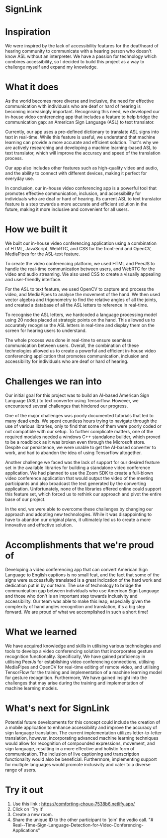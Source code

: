 # SignLink

# Inspiration
We were inspired by the lack of accessibility features for the deaf/heard of hearing community to communicate with a hearing person who doesn't know ASL without an interpreter. We have a passion for technology which combines accessibility, so I decided to build this project as a way to challenge myself and expand my knowledge.

# What it does
As the world becomes more diverse and inclusive, the need for effective communication with individuals who are deaf or hard of hearing is becoming increasingly important. Recognising this need, we developed our in-house video conferencing app that includes a feature to help bridge the communication gap: an American Sign Language (ASL) to text translator.

Currently, our app uses a pre-defined dictionary to translate ASL signs into text in real-time. While this feature is useful, we understand that machine learning can provide a more accurate and efficient solution. That's why we are actively researching and developing a machine learning-based ASL to text translator, which will improve the accuracy and speed of the translation process.

Our app also includes other features such as high-quality video and audio, and the ability to connect with different devices, making it perfect for everyday use.

In conclusion, our in-house video conferencing app is a powerful tool that promotes effective communication, inclusion, and accessibility for individuals who are deaf or hard of hearing. Its current ASL to text translator feature is a step towards a more accurate and efficient solution in the future, making it more inclusive and convenient for all users.

# How we built it
We built our in-house video conferencing application using a combination of HTML, JavaScript, WebRTC, and CSS for the front-end and OpenCV, MediaPipes for the ASL-text feature.

To create the video conferencing platform, we used HTML and PeerJS to handle the real-time communication between users, and WebRTC for the video and audio streaming. We also used CSS to create a visually appealing and user-friendly interface.

For the ASL to text feature, we used OpenCV to capture and process the video, and MediaPipes to analyse the movement of the hand. We then used vector algebra and trigonometry to find the relative angles of all the joints, and created a database of all the ASL letters to reference in real-time.

To recognise the ASL letters, we hardcoded a language processing model using 20 nodes placed at strategic points on the hand. This allowed us to accurately recognise the ASL letters in real-time and display them on the screen for hearing users to understand.

The whole process was done in real-time to ensure seamless communication between users. Overall, the combination of these technologies allowed us to create a powerful and efficient in-house video conferencing application that promotes communication, inclusion and accessibility for individuals who are deaf or hard of hearing.

# Challenges we ran into
Our initial goal for this project was to build an AI-based American Sign Language (ASL) to text converter using Tensorflow. However, we encountered several challenges that hindered our progress.

One of the major challenges was poorly documented tutorials that led to many dead ends. We spent countless hours trying to navigate through the use of various libraries, only to find that some of them were poorly coded or not compatible with our setup. To further complicate matters, one of the required modules needed a windows C++ standalone builder, which proved to be a roadblock as it was broken even through the Microsoft store. Despite our persistence, we were unable to get the AI-based converter to work, and had to abandon the idea of using Tensorflow altogether.

Another challenge we faced was the lack of support for our desired feature set in the available libraries for building a standalone video conference application. We had planned to use the Zoom SDK to create a full-blown video conference application that would output the video of the meeting participants and also broadcast the text generated by the converting application. Unfortunately, none of the libraries offered online could support this feature set, which forced us to rethink our approach and pivot the entire base of our project.

In the end, we were able to overcome these challenges by changing our approach and adopting new technologies. While it was disappointing to have to abandon our original plans, it ultimately led us to create a more innovative and effective solution.

# Accomplishments that we're proud of
Developing a video conferencing app that can convert American Sign Language to English captions is no small feat, and the fact that some of the signs were successfully translated is a great indication of the hard work and dedication put in by our team. The use of technology to bridge the communication gap between individuals who use American Sign Language and those who don't is an important step towards inclusivity and accessibility. Our team was able to make this leap, especially given the complexity of hand angles recognition and translation, it's a big step forward. We are proud of what we accomplished in such a short time!

# What we learned
We have acquired knowledge and skills in utilising various technologies and tools to develop a video conferencing solution that incorporates gesture recognition functionality. Specifically, We have gained proficiency in utilising PeerJs for establishing video conferencing connections, utilising MediaPipes and OpenCV for real-time editing of remote video, and utilising TensorFlow for the training and implementation of a machine learning model for gesture recognition. Furthermore, We have gained insight into the challenges that may arise during the training and implementation of machine learning models.

# What's next for SignLink
Potential future developments for this concept could include the creation of a mobile application to enhance accessibility and improve the accuracy of sign language translation. The current implementation utilizes letter-to-letter translation, however, incorporating advanced machine learning techniques would allow for recognition of compounded expressions, movement, and sign language, resulting in a more effective and holistic form of communication. The inclusion of live captioning and transcription functionality would also be beneficial. Furthermore, implementing support for multiple languages would promote inclusivity and cater to a diverse range of users.

# Try it out
1. Use this link : https://comforting-choux-7538b6.netlify.app/
2. Click on 'Try it'
3. Create a new room.
4. Share the unique ID to the other participant to 'join' the vedio call.
"# Real--Time-Sign-Language-Detection-for-Video-Conferencing-Applications" 
